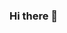 ### Hi there 👋

<!--
**lucianodiisouza/lucianodiisouza** is a ✨ _special_ ✨ repository because its `README.md` (this file) appears on your GitHub profile.

Hello there! I'm Luciano de Souza, im software developer and for me is a enjoy talk with you!

- 🔭 I’m currently working on ...
- 🌱 I’m currently learning ...
- 👯 I’m looking to collaborate on ...
- 🤔 I’m looking for help with ...
- 💬 Ask me about ...
- 📫 How to reach me: ...
- 😄 Pronouns: ...
- ⚡ Fun fact: ...
--> 
